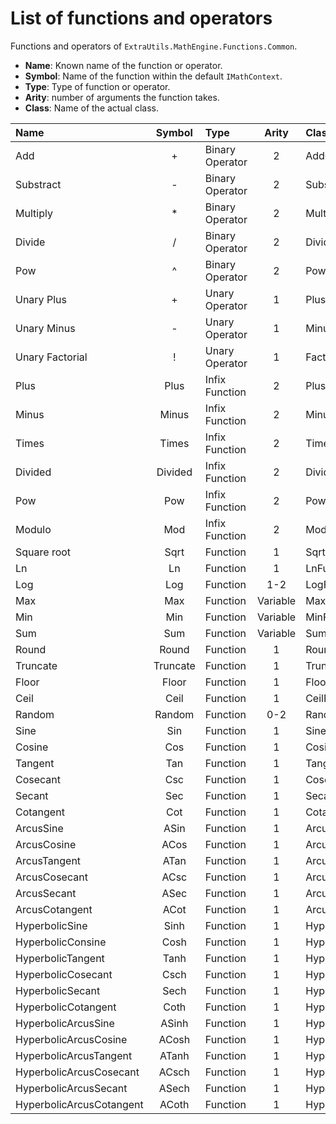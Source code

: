 # List of functions and operators

Functions and operators of ``ExtraUtils.MathEngine.Functions.Common``.

- **Name**: Known name of the function or operator.
- **Symbol**: Name of the function within the default ``IMathContext``.
- **Type**: Type of function or operator.
- **Arity**: number of arguments the function takes.
- **Class**: Name of the actual class.

| Name                           | Symbol     | Type                 | Arity      | Class Name                          |
|:-------------------------------|:----------:|:---------------------|:----------:|:------------------------------------|
| Add                            | +          | Binary Operator      | 2          | AddOperator                         |
| Substract                      | -          | Binary Operator      | 2          | SubstractOperator                   |
| Multiply                       | *          | Binary Operator      | 2          | MultiplyOperator                    |
| Divide                         | /          | Binary Operator      | 2          | DivideOperator                      |
| Pow                            | ^          | Binary Operator      | 2          | PowOperator                         |
| Unary Plus                     | +          | Unary Operator       | 1          | PlusOperator                        |
| Unary Minus                    | -          | Unary Operator       | 1          | MinusOperator                       |
| Unary Factorial                | !          | Unary Operator       | 1          | FactorialOperator                   |
| Plus                           | Plus       | Infix Function       | 2          | PlusInfixFunction                   |
| Minus                          | Minus      | Infix Function       | 2          | MinusInfixFunction                  |
| Times                          | Times      | Infix Function       | 2          | TimesInfixFunction                  |
| Divided                        | Divided    | Infix Function       | 2          | DividedInfixFunction                |
| Pow                            | Pow        | Infix Function       | 2          | PowInfixFunction                    |
| Modulo                         | Mod        | Infix Function       | 2          | ModuloInfixFunction                 |
| Square root                    | Sqrt       | Function             | 1          | SqrtFunction                        |
| Ln                             | Ln         | Function             | 1          | LnFunction                          |
| Log                            | Log        | Function             | 1-2        | LogFunction                         |
| Max                            | Max        | Function             | Variable   | MaxFunction                         |
| Min                            | Min        | Function             | Variable   | MinFunction                         |
| Sum                            | Sum        | Function             | Variable   | SumFunction                         |
| Round                          | Round      | Function             | 1          | RoundFunction                       |
| Truncate                       | Truncate   | Function             | 1          | TruncateFunction                    |
| Floor                          | Floor      | Function             | 1          | FloorFunction                       |
| Ceil                           | Ceil       | Function             | 1          | CeilFunction                        |
| Random                         | Random     | Function             | 0-2        | RandomFunction                      |
| Sine                           | Sin        | Function             | 1          | SineFunction                        |
| Cosine                         | Cos        | Function             | 1          | CosineFunction                      |
| Tangent                        | Tan        | Function             | 1          | TangentFunction                     |
| Cosecant                       | Csc        | Function             | 1          | CosecantFunction                    |
| Secant                         | Sec        | Function             | 1          | SecantFunction                      |
| Cotangent                      | Cot        | Function             | 1          | CotangentFunction                   |
| ArcusSine                      | ASin       | Function             | 1          | ArcusSineFunction                   |
| ArcusCosine                    | ACos       | Function             | 1          | ArcusCosineFunction                 |
| ArcusTangent                   | ATan       | Function             | 1          | ArcusTangentFunction                |
| ArcusCosecant                  | ACsc       | Function             | 1          | ArcusCosecantFunction               |
| ArcusSecant                    | ASec       | Function             | 1          | ArcusSecantFunction                 |
| ArcusCotangent                 | ACot       | Function             | 1          | ArcusCotangentFunction              |
| HyperbolicSine                 | Sinh       | Function             | 1          | HyperbolicSineFunction              |
| HyperbolicConsine              | Cosh       | Function             | 1          | HyperbolicConsineFunction           |
| HyperbolicTangent              | Tanh       | Function             | 1          | HyperbolicTangentFunction           |
| HyperbolicCosecant             | Csch       | Function             | 1          | HyperbolicCosecantFunction          |
| HyperbolicSecant               | Sech       | Function             | 1          | HyperbolicSecantFunction            |
| HyperbolicCotangent            | Coth       | Function             | 1          | HyperbolicCotangentFunction         |
| HyperbolicArcusSine            | ASinh      | Function             | 1          | HyperbolicArcusSineFunction         |
| HyperbolicArcusCosine          | ACosh      | Function             | 1          | HyperbolicArcusCosineFunction       |
| HyperbolicArcusTangent         | ATanh      | Function             | 1          | HyperbolicArcusTangentFunction      |
| HyperbolicArcusCosecant        | ACsch      | Function             | 1          | HyperbolicArcusCosecantFunction     |
| HyperbolicArcusSecant          | ASech      | Function             | 1          | HyperbolicArcusSecantFunction       |
| HyperbolicArcusCotangent       | ACoth      | Function             | 1          | HyperbolicArcusCotangentFunction    |
